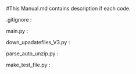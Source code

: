 #This Manual.md contains description if each code.

.gitignore : 

main.py :

down_upadatefiles_V3.py :

parse_auto_unzip.py :

make_test_file.py : 